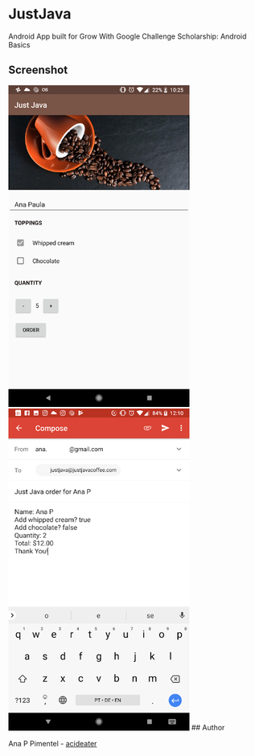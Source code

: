 # JustJava

Android App built for Grow With Google Challenge Scholarship: Android Basics




## Screenshot

<img src="https://github.com/acideater/JustJava/blob/master/Screenshot_20180429-222524.png" width="360">
<img src="https://github.com/acideater/JustJava/blob/master/Screenshot_20180411-001023.png" width="360">
## Author

Ana P Pimentel - [acideater](https://github.com/acideater)

